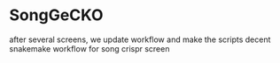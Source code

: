 # SongGeCKO
after several screens, we update workflow and make the scripts decent
snakemake workflow for song crispr screen
